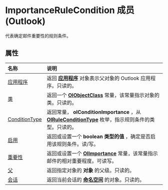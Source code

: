 
# ImportanceRuleCondition 成员 (Outlook)


代表确定邮件重要性的规则条件。


## 属性



|**名称**|**说明**|
|:-----|:-----|
|[应用程序](b671ee51-9b28-e408-02fe-bf9fa0da7dfb.md)|返回 **[应用程序](797003e7-ecd1-eccb-eaaf-32d6ddde8348.md)** 对象表示父对象的 Outlook 应用程序。只读的。|
|[类](888893ab-a032-3426-9675-29ca01356500.md)|返回一个 **[OlObjectClass](33d724b3-df3c-2a7f-a80f-93b66d96f588.md)** 常量，该常量指示对象的类。只读的。|
|[ConditionType](c4fd234b-7a7a-dfb6-9b09-2840f254d713.md)|返回常量，  **olConditionImportance** ，从 **[OlRuleConditionType](35c2f965-0f9d-8cc8-2f05-60522268574f.md)** 枚举，指示规则条件的类型。只读的。|
|[启用](a082587d-d191-1446-6f8b-8604bf9372f5.md)|返回或设置一个 **boolean 类型的值** ，确定是否启用该规则条件。读/写。|
|[重要性](8755d0c6-0016-c682-d746-5fcb48fa4d1a.md)|返回或设置一个  **[OlImportance](71e04f9a-fab6-153f-b046-11f7ec50e8e4.md)** 常量，该常量指示邮件的相对重要程度。可读写。|
|[父](792062c2-9d60-9958-a1e0-dae39d180ba3.md)|返回指定对象的 **对象** 的父级。只读的。|
|[会话](521d650f-8724-e8cb-6d20-1e7d730bf419.md)|返回当前会话的 **[命名空间](f0dcaa19-07f5-5d42-a3bf-2e42b7885644.md)** 的对象。只读的。|
